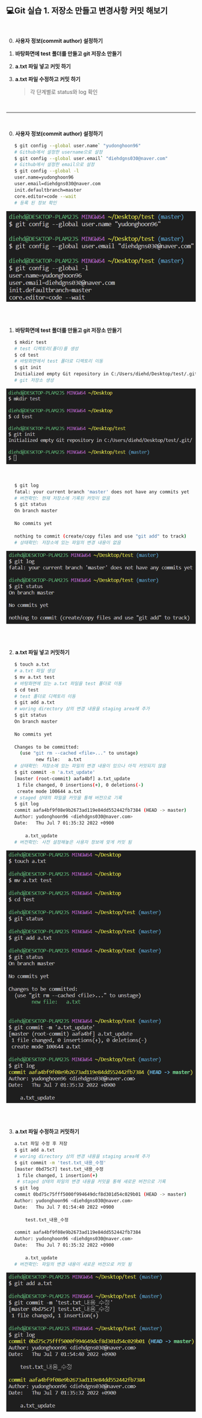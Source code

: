 ## 💻Git 실습 1. 저장소 만들고 변경사항 커밋 해보기

<br/>

0. **사용자 정보(commit author) 설정하기**

1. **바탕화면에 test 폴더를 만들고 git 저장소 만들기**

2. **a.txt 파일 넣고 커밋 하기**

3. **a.txt 파일 수정하고 커밋 하기**

   > 각 단계별로 status와 log 확인	

<br/>

___

<br/>

0. **사용자 정보(commit author) 설정하기**

```bash
   $ git config --global user.name` "yudonghoon96"
   # Github에서 설정한 username으로 설정
   $ git config --global user.email` "diehdgns030@naver.com"
   # Github에서 설정한 email으로 설정
   $ git config --global -l
   user.name=yudonghoon96
   user.email=diehdgns030@naver.com
   init.defaultbranch=master
   core.editor=code --wait
   # 등록 된 정보 확인
```

![image-20220707021327654](git_ex01.assets/image-20220707021327654.png)

<br/><br/>

1. **바탕화면에 test 폴더를 만들고 git 저장소 만들기**

```bash
   $ mkdir test
   # test 디렉토리(폴더)를 생성
   $ cd test
   # 바탕화면에서 test 폴더로 디렉토리 이동
   $ git init
   Initialized empty Git repository in C:/Users/diehd/Desktop/test/.git/
   # git 저장소 생성
```

![image-20220707011333791](git_ex01.assets/image-20220707011333791.png)

<br/>

```bash
   $ git log
   fatal: your current branch 'master' does not have any commits yet
   # 버전확인: 현재 저장소에 기록된 커밋이 없음
   $ git status
   On branch master
 
   No commits yet
 
   nothing to commit (create/copy files and use "git add" to track)
   # 상태확인: 저장소에 있는 파일의 변경 내용이 없음
```

![image-20220707012612999](git_ex01.assets/image-20220707012612999.png)

<br/><br/>

2. **a.txt 파일 넣고 커밋하기**

```bash
   $ touch a.txt
   # a.txt 파일 생성
   $ mv a.txt test
   # 바탕화면에 있는 a.txt 파일을 test 폴더로 이동
   $ cd test
   # test 폴더로 디렉토리 이동
   $ git add a.txt
   # woring directory 상의 변경 내용을 staging area에 추가
   $ git status
   On branch master
   
   No commits yet
   
   Changes to be committed:
     (use "git rm --cached <file>..." to unstage)
           new file:   a.txt
   # 상태확인: 저장소에 있는 파일의 변경 내용이 있으나 아직 커밋되지 않음
   $ git commit -m 'a.txt_update'
   [master (root-commit) aafa4bf] a.txt_update
    1 file changed, 0 insertions(+), 0 deletions(-)
    create mode 100644 a.txt
   # staged 상태의 파일을 커밋을 통해 버전으로 기록
   $ git log
   commit aafa4bf9f08e9b2673ad119e84dd552442fb7384 (HEAD -> master)
   Author: yudonghoon96 <diehdgns030@naver.com>
   Date:   Thu Jul 7 01:35:32 2022 +0900
   
       a.txt_update
   # 버전확인: 사전 설정해놓은 사용자 정보에 맞게 커밋 됨
```

![image-20220707013614342](git_ex01.assets/image-20220707013614342.png)

<br/><br/>

3. **a.txt 파일 수정하고 커밋하기**

```bash
   a.txt 파일 수정 후 저장
   $ git add a.txt
   # woring directory 상의 변경 내용을 staging area에 추가
   $ git commit -m 'test.txt_내용_수정'
   [master 0bd75c7] test.txt_내용_수정
    1 file changed, 1 insertion(+)
    # staged 상태의 파일의 변경 내용을 커밋을 통해 새로운 버전으로 기록
   $ git log
   commit 0bd75c75fff5000f994649dcf8d301d54c029b01 (HEAD -> master)
   Author: yudonghoon96 <diehdgns030@naver.com>
   Date:   Thu Jul 7 01:54:40 2022 +0900

       test.txt_내용_수정

   commit aafa4bf9f08e9b2673ad119e84dd552442fb7384
   Author: yudonghoon96 <diehdgns030@naver.com>
   Date:   Thu Jul 7 01:35:32 2022 +0900

       a.txt_update
   # 버전확인: 파일의 변경 내용이 새로운 버전으로 커밋 됨
```

![image-20220707015804876](git_ex01.assets/image-20220707015804876.png)